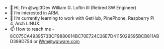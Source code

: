 - 👋 Hi, I’m @wgl3Dev William G. Loftin III (Retired SW Engineer)
- 👀 I’m interested in ARM.
- 🌱 I’m currently learning to work with GetHub, PinePhone, Raspberry Pi 4, Arch LINUX.
- 📫 How to reach me - 8C075CA4939573BCF9880614BC70E724C26E7D4115029595BCB811ABD389D754 or iWm@wglware.com

<!---
wgl3Dev/wgl3Dev is a ✨ special ✨ repository because its `README.md` (this file) appears on your GitHub profile.
You can click the Preview link to take a look at your changes.
--->

